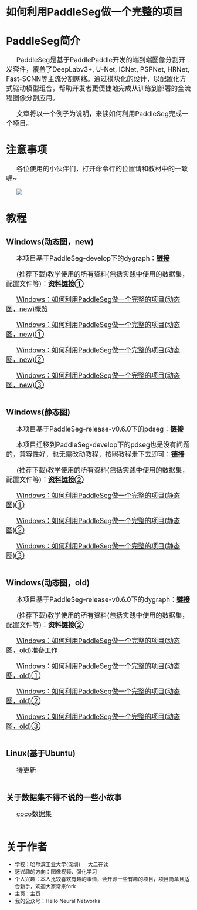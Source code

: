 # **如何利用PaddleSeg做一个完整的项目**

# **PaddleSeg简介**

&emsp;&emsp;<font size=4>PaddleSeg是基于PaddlePaddle开发的端到端图像分割开发套件，覆盖了DeepLabv3+, U-Net, ICNet, PSPNet, HRNet, Fast-SCNN等主流分割网络。通过模块化的设计，以配置化方式驱动模型组合，帮助开发者更便捷地完成从训练到部署的全流程图像分割应用。</font><br><br>
&emsp;&emsp;<font size=4>文章将以一个例子为说明，来谈如何利用PaddleSeg完成一个项目。</font>

# **注意事项**

&emsp;&emsp;<font size=4>各位使用的小伙伴们，打开命令行的位置请和教材中的一致喔~</font><br><br>
&emsp;&emsp;![](https://ai-studio-static-online.cdn.bcebos.com/fe03f143603b4f11850d8adf0d9b2b1daef9fa62fe2d48a1b66fcf096bba0e03)

# **教程**

## **Windows(动态图，new)**

&emsp;&emsp;<font size=4>本项目基于PaddleSeg-develop下的dygraph：**[链接](https://github.com/PaddlePaddle/PaddleSeg/tree/develop/dygraph)**</font><br><br>
&emsp;&emsp;<font size=4>(推荐下载)教学使用的所有资料(包括实践中使用的数据集，配置文件等)：**[资料链接①](https://aistudio.baidu.com/aistudio/datasetdetail/56351)**</font><br><br>
&emsp;&emsp;<font size=4>[Windows：如何利用PaddleSeg做一个完整的项目(动态图，new)概览](https://aistudio.baidu.com/aistudio/projectdetail/1123101)</font><br><br>
&emsp;&emsp;<font size=4>[Windows：如何利用PaddleSeg做一个完整的项目(动态图，new)①](https://aistudio.baidu.com/aistudio/projectdetail/1123103)</font><br><br>
&emsp;&emsp;<font size=4>[Windows：如何利用PaddleSeg做一个完整的项目(动态图，new)②](https://aistudio.baidu.com/aistudio/projectdetail/1123104)</font><br><br>
&emsp;&emsp;<font size=4>[Windows：如何利用PaddleSeg做一个完整的项目(动态图，new)③](https://aistudio.baidu.com/aistudio/projectdetail/1123105)</font><br><br>

## **Windows(静态图)**

&emsp;&emsp;<font size=4>本项目基于PaddleSeg-release-v0.6.0下的pdseg：**[链接](https://github.com/PaddlePaddle/PaddleSeg/tree/release/v0.6.0/pdseg)**</font><br><br>
&emsp;&emsp;<font size=4>本项目迁移到PaddleSeg-develop下的pdseg也是没有问题的，兼容性好，也无需改动教程，按照教程走下去即可：**[链接](https://github.com/PaddlePaddle/PaddleSeg/tree/develop/pdseg)**</font><br><br>
&emsp;&emsp;<font size=4>(推荐下载)教学使用的所有资料(包括实践中使用的数据集，配置文件等)：**[资料链接②](https://aistudio.baidu.com/aistudio/datasetdetail/56352)**</font><br><br>
&emsp;&emsp;<font size=4>[Windows：如何利用PaddleSeg做一个完整的项目(静态图)①](https://aistudio.baidu.com/aistudio/projectdetail/1101667)</font><br><br>
&emsp;&emsp;<font size=4>[Windows：如何利用PaddleSeg做一个完整的项目(静态图)②](https://aistudio.baidu.com/aistudio/projectdetail/1111669)</font><br><br>
&emsp;&emsp;<font size=4>[Windows：如何利用PaddleSeg做一个完整的项目(静态图)③](https://aistudio.baidu.com/aistudio/projectdetail/1112473)</font><br><br>

## **Windows(动态图，old)**

&emsp;&emsp;<font size=4>本项目基于PaddleSeg-release-v0.6.0下的dygraph：**[链接](https://github.com/PaddlePaddle/PaddleSeg/tree/release/v0.6.0/dygraph)**</font><br><br>
&emsp;&emsp;<font size=4>(推荐下载)教学使用的所有资料(包括实践中使用的数据集，配置文件等)：**[资料链接②](https://aistudio.baidu.com/aistudio/datasetdetail/56352)**</font><br><br>
&emsp;&emsp;<font size=4>[Windows：如何利用PaddleSeg做一个完整的项目(动态图，old)准备工作](https://aistudio.baidu.com/aistudio/projectdetail/1119123)</font><br><br>
&emsp;&emsp;<font size=4>[Windows：如何利用PaddleSeg做一个完整的项目(动态图，old)①](https://aistudio.baidu.com/aistudio/projectdetail/1119359)</font><br><br>
&emsp;&emsp;<font size=4>[Windows：如何利用PaddleSeg做一个完整的项目(动态图，old)②](https://aistudio.baidu.com/aistudio/projectdetail/1119386)</font><br><br>
&emsp;&emsp;<font size=4>[Windows：如何利用PaddleSeg做一个完整的项目(动态图，old)③](https://aistudio.baidu.com/aistudio/projectdetail/1123102)</font><br><br>

## **Linux(基于Ubuntu)**

&emsp;&emsp;<font size=4>待更新</font><br><br>

## **关于数据集不得不说的一些小故事**

&emsp;&emsp;<font size=4>[coco数据集](https://aistudio.baidu.com/aistudio/projectdetail/1123106)</font><br><br>

# **关于作者**

* 学校：哈尔滨工业大学(深圳)&emsp;&ensp;大二在读
* 感兴趣的方向：图像视频、强化学习
* 个人兴趣：本人比较喜欢有趣的事情，会开源一些有趣的项目，项目简单且适合新手，欢迎大家常来fork
* 主页：[主页](https://aistudio.baidu.com/aistudio/personalcenter/thirdview/300112)
* 我的公众号：Hello Neural Networks
